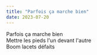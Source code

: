 ```yaml
---
title: "Parfois ça marche bien"
date: 2023-07-20
---
```


Parfois ça marche bien  
Mettre les pieds l'un devant l'autre  
Boom lacets défaits  
